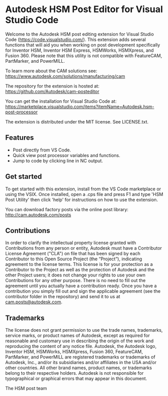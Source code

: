# Autodesk HSM Post Editor for Visual Studio Code

Welcome to the Autodesk HSM post editing extension for Visual Studio Code (https://code.visualstudio.com/). This extension adds several functions that will aid you when working on post development specifically for Inventor HSM, Inventor HSM Express, HSMWorks, HSMXpress, and Fusion 360. Please note that this utility is not compatible with FeatureCAM, PartMarker, and PowerMILL.

To learn more about the CAM solutions see:
https://www.autodesk.com/solutions/manufacturing/cam

The repository for the extension is hosted at:
https://github.com/Autodesk/cam-posteditor

You can get the installation for Visual Studio Code at:
https://marketplace.visualstudio.com/items?itemName=Autodesk.hsm-post-processor



The extension is distributed under the MIT license. See LICENSE.txt.



## Features
- Post directly from VS Code.
- Quick view post processor variables and functions.
- Jump to code by clicking line in NC output.


## Get started
To get started with this extension, install from the VS Code marketplace or using the VSIX. Once installed, open a .cps file and press F1 and type 'HSM Post Utility' then click 'help' for instructions on how to use the extension.

You can download factory posts via the online post library:
http://cam.autodesk.com/posts



## Contributions

In order to clarify the intellectual property license granted with Contributions from any person or entity, Autodesk must have a Contributor License Agreement ("CLA") on file that has been signed by each Contributor to this Open Source Project (the “Project”), indicating agreement to the license terms. This license is for your protection as a Contributor to the Project as well as the protection of Autodesk and the other Project users; it does not change your rights to use your own Contributions for any other purpose. There is no need to fill out the agreement until you actually have a contribution ready. Once you have a contribution you simply fill out and sign the applicable agreement (see the contributor folder in the repository) and send it to us at cam.posts@autodesk.com.


## Trademarks

The license does not grant permission to use the trade names, trademarks, service marks, or product names of Autodesk, except as required for reasonable and customary use in describing the origin of the work and reproducing the content of any notice file. Autodesk, the Autodesk logo, Inventor HSM, HSMWorks, HSMXpress, Fusion 360, FeatureCAM, PartMarker, and PowerMILL are registered trademarks or trademarks of Autodesk, Inc., and/or its subsidiaries and/or affiliates in the USA and/or other countries. All other brand names, product names, or trademarks belong to their respective holders. Autodesk is not responsible for typographical or graphical errors that may appear in this document.


The HSM post team
